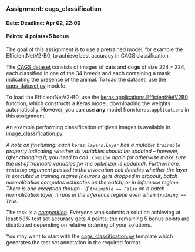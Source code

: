 ### Assignment: cags_classification
#### Date: Deadline: Apr 02, 22:00
#### Points: 4 points+5 bonus

The goal of this assignment is to use a pretrained model, for example the
EfficientNetV2-B0, to achieve best accuracy in CAGS classification.

The [CAGS dataset](https://ufal.mff.cuni.cz/~straka/courses/npfl138/2324/demos/cags_train.html) consists
of images of **ca**ts and do**gs** of size $224×224$, each classified in one of
the 34 breeds and each containing a mask indicating the presence of the animal.
To load the dataset, use the [cags_dataset.py](https://github.com/ufal/npfl138/tree/master/labs/05/cags_dataset.py)
module.

To load the EfficientNetV2-B0, use the
[keras.applications.EfficientNetV2B0](https://keras.io/api/applications/efficientnet_v2/#efficientnetv2b0-function)
function, which constructs a Keras model, downloading the weights automatically.
However, you can use **any** model from `keras.applications` in this
assignment.

An example performing classification of given images is available in
[image_classification.py](https://github.com/ufal/npfl138/tree/master/labs/05/image_classification.py).

_A note on finetuning: each `keras.layers.Layer` has a mutable `trainable`
property indicating whether its variables should be updated – however, after
changing it, you need to call `.compile` again (or otherwise make sure the list
of trainable variables for the optimizer is updated). Furthermore, `training`
argument passed to the invocation call decides whether the layer is executed in
training regime (neurons gets dropped in dropout, batch normalization computes
estimates on the batch) or in inference regime. There is one exception though
– if `trainable == False` on a batch normalization layer, it runs in the
inference regime even when `training == True`._

The task is a [_competition_](https://ufal.mff.cuni.cz/courses/npfl138/2324-summer#competitions). Everyone who submits a solution
achieving at least _93%_ test set accuracy gets 4 points; the remaining
5 bonus points are distributed depending on relative ordering of your solutions.

You may want to start with the
[cags_classification.py](https://github.com/ufal/npfl138/tree/master/labs/05/cags_classification.py)
template which generates the test set annotation in the required format.
